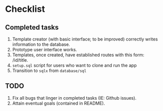 # Checklist

## Completed tasks

1. Template creator (with basic interface; to be improved) correctly writes information to the database.
2. Prototype user interface works.
3. Templates, once created, have established routes with this form: /id/title.
4. `setup.sql` script for users who want to clone and run the app
5. Transition to `sqlx` from `database/sql`

## TODO

1. Fix all bugs that linger in completed tasks (IE: Github issues).
2. Attain eventual goals (contained in README).


